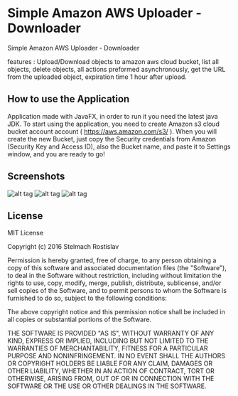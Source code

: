 # Simple Amazon AWS Uploader - Downloader

Simple Amazon AWS Uploader - Downloader

features :
Upload/Download objects to amazon aws cloud bucket,
list all objects, delete objects, all actions preformed
asynchronously, get the URL from the uploaded object,
expiration time 1 hour after upload.

## How to use the Application
Application made with JavaFX, in order to run it
you need the latest java JDK.
To start using the application, you need to create Amazon s3 cloud bucket account
account ( https://aws.amazon.com/s3/ ).
When you will create the new Bucket, just copy the Security credentials
from Amazon (Security Key and Access ID), also the Bucket name,
and paste it to Settings window, and you are ready to go!

## Screenshots

![alt tag](http://s33.postimg.org/4szmlqxbz/image.png)
![alt tag](http://s33.postimg.org/xw5xie8u7/image.png)
![alt tag](http://s33.postimg.org/uarog7arj/image.png)

## License

MIT License

Copyright (c) 2016 Stelmach Rostislav

Permission is hereby granted, free of charge, to any person obtaining a copy
of this software and associated documentation files (the "Software"), to deal
in the Software without restriction, including without limitation the rights
to use, copy, modify, merge, publish, distribute, sublicense, and/or sell
copies of the Software, and to permit persons to whom the Software is
furnished to do so, subject to the following conditions:

The above copyright notice and this permission notice shall be included in all
copies or substantial portions of the Software.

THE SOFTWARE IS PROVIDED "AS IS", WITHOUT WARRANTY OF ANY KIND, EXPRESS OR
IMPLIED, INCLUDING BUT NOT LIMITED TO THE WARRANTIES OF MERCHANTABILITY,
FITNESS FOR A PARTICULAR PURPOSE AND NONINFRINGEMENT. IN NO EVENT SHALL THE
AUTHORS OR COPYRIGHT HOLDERS BE LIABLE FOR ANY CLAIM, DAMAGES OR OTHER
LIABILITY, WHETHER IN AN ACTION OF CONTRACT, TORT OR OTHERWISE, ARISING FROM,
OUT OF OR IN CONNECTION WITH THE SOFTWARE OR THE USE OR OTHER DEALINGS IN THE
SOFTWARE.
